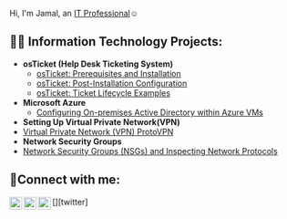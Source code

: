 Hi, I'm Jamal, an <a href="https://linkedin.com/in/Josh">IT Professional</a>☺</h1>

<h2>👨‍💻 Information Technology Projects:</h2>

- <b>osTicket (Help Desk Ticketing System)</b>
  - [osTicket: Prerequisites and Installation](https://github.com/jamalj332/osTicket-pre-req)
  - [osTicket: Post-Installation Configuration](https://github.com/jamalj332/OSticket-post-install)
  - [osTicket: Ticket Lifecycle Examples](https://github.com/jamalj332/osTicket-Ticket-Lifestyle)
- <b>Microsoft Azure</b>
  - [Configuring On-premises Active Directory within Azure VMs](https://github.com/jamalj332/configure-ad)
 - <b>Setting Up Virtual Private Network(VPN)</b>
  - [Virtual Private Network (VPN) ProtoVPN](https://github.com/jamalj332/installing_a_vpn)
 - <b>Network Security Groups</b>
  - [Network Security Groups (NSGs) and Inspecting Network Protocols](https://github.com/jamalj332/AzureVM-NW-Protocols)


<h2>🤳Connect with me:</h2>

[<img align="left" alt="Josh | Twitter" width="22px" src="https://cdn.jsdelivr.net/npm/simple-icons@v3/icons/twitter.svg" />][twitter]
[<img align="left" alt="Josh | LinkedIn" width="22px" src="https://cdn.jsdelivr.net/npm/simple-icons@v3/icons/linkedin.svg" />][linkedin]
[<img align="left" alt="Josh | Instagram" width="22px" src="https://cdn.jsdelivr.net/npm/simple-icons@v3/icons/instagram.svg" />][instagram]

[instagram]: https://www.instagram.com/Josh
[linkedin]: https://linkedin.com/in/Josh

